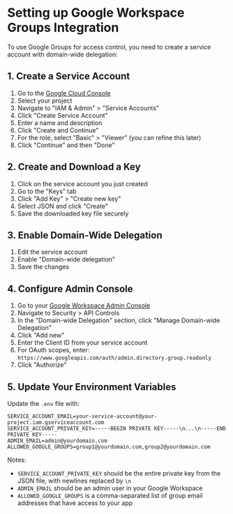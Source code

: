 
# Setting up Google Workspace Groups Integration

To use Google Groups for access control, you need to create a service account with domain-wide delegation:

## 1. Create a Service Account

1. Go to the [Google Cloud Console](https://console.cloud.google.com/)
2. Select your project
3. Navigate to "IAM & Admin" > "Service Accounts"
4. Click "Create Service Account"
5. Enter a name and description
6. Click "Create and Continue"
7. For the role, select "Basic" > "Viewer" (you can refine this later)
8. Click "Continue" and then "Done"

## 2. Create and Download a Key

1. Click on the service account you just created
2. Go to the "Keys" tab
3. Click "Add Key" > "Create new key"
4. Select JSON and click "Create"
5. Save the downloaded key file securely

## 3. Enable Domain-Wide Delegation

1. Edit the service account
2. Enable "Domain-wide delegation"
3. Save the changes

## 4. Configure Admin Console

1. Go to your [Google Workspace Admin Console](https://admin.google.com/)
2. Navigate to Security > API Controls
3. In the "Domain-wide Delegation" section, click "Manage Domain-wide Delegation"
4. Click "Add new"
5. Enter the Client ID from your service account 
6. For OAuth scopes, enter: `https://www.googleapis.com/auth/admin.directory.group.readonly`
7. Click "Authorize"

## 5. Update Your Environment Variables

Update the `.env` file with:

```
SERVICE_ACCOUNT_EMAIL=your-service-account@your-project.iam.gserviceaccount.com
SERVICE_ACCOUNT_PRIVATE_KEY=-----BEGIN PRIVATE KEY-----\n...\n-----END PRIVATE KEY-----
ADMIN_EMAIL=admin@yourdomain.com
ALLOWED_GOOGLE_GROUPS=group1@yourdomain.com,group2@yourdomain.com
```

Notes:
- `SERVICE_ACCOUNT_PRIVATE_KEY` should be the entire private key from the JSON file, with newlines replaced by `\n`
- `ADMIN_EMAIL` should be an admin user in your Google Workspace
- `ALLOWED_GOOGLE_GROUPS` is a comma-separated list of group email addresses that have access to your app
